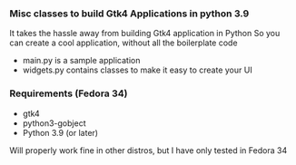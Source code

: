 ### Misc classes to build Gtk4 Applications in python 3.9

It takes the hassle away from building Gtk4 application in Python
So you can create a cool application, without all the boilerplate code

 * main.py     is a sample application
 * widgets.py  contains classes to make it easy to create your UI

### Requirements (Fedora 34)
* gtk4
* python3-gobject
* Python 3.9 (or later)

Will properly work fine in other distros, but I have only tested in Fedora 34